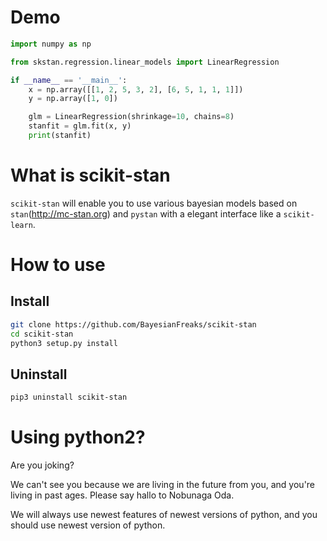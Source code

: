 # Demo

```python
import numpy as np

from skstan.regression.linear_models import LinearRegression

if __name__ == '__main__':
    x = np.array([[1, 2, 5, 3, 2], [6, 5, 1, 1, 1]])
    y = np.array([1, 0])

    glm = LinearRegression(shrinkage=10, chains=8)
    stanfit = glm.fit(x, y)
    print(stanfit)
```


# What is scikit-stan
`scikit-stan` will enable you to use various bayesian models based on 
`stan`(http://mc-stan.org) and `pystan` with a elegant interface like a 
`scikit-learn`.

# How to use
## Install
```sh
git clone https://github.com/BayesianFreaks/scikit-stan
cd scikit-stan
python3 setup.py install
```

## Uninstall
```sh
pip3 uninstall scikit-stan
```

# Using python2?
Are you joking? 

We can't see you because we are living in the future from you, and you're living in past ages. Please say hallo to Nobunaga Oda.

We will always use newest features of newest versions of python, and you should use newest version of python.
